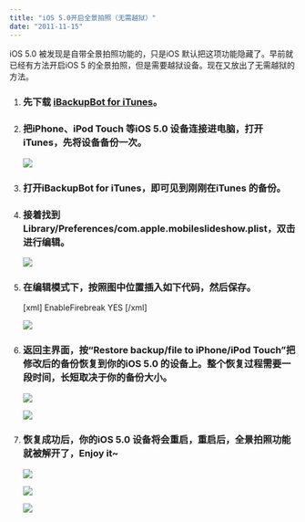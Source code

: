 ```yaml
---
title: "iOS 5.0开启全景拍照（无需越狱）"
date: "2011-11-15"
---
```


iOS 5.0 被发现是自带全景拍照功能的，只是iOS 默认把这项功能隐藏了。早前就已经有方法开启iOS 5 的全景拍照，但是需要越狱设备。现在又放出了无需越狱的方法。

1. ### 先下载 [iBackupBot for iTunes](http://www.icopybot.com/itunes-backup-manager.htm "iBackupBot for iTunes")。
    
2. ### 把iPhone、iPod Touch 等iOS 5.0 设备连接进电脑，打开iTunes，先将设备备份一次。
    
    [![](images/00001-01-02caea95ddf69936.png)](http://cloud018-wordpress.stor.sinaapp.com/uploads/2011/12/00001-01-02caea95ddf69936.png)
3. ### 打开iBackupBot for iTunes，即可见到刚刚在iTunes 的备份。
    
4. ### 接着找到Library/Preferences/com.apple.mobileslideshow.plist，双击进行编辑。
    
    [![](images/00001-02-c9289aa3bac69116-medium.png)](http://cloud018-wordpress.stor.sinaapp.com/uploads/2011/12/00001-02-c9289aa3bac69116.png)
5. ### 在编辑模式下，按照图中位置插入如下代码，然后保存。
    
    \[xml\] <key>EnableFirebreak</key> <string>YES</string> \[/xml\]
    
    [![](images/00001-03-c5bb49dc85d8dc98-medium.png)](http://cloud018-wordpress.stor.sinaapp.com/uploads/2011/12/00001-03-c5bb49dc85d8dc98.png)
6. ### 返回主界面，按“Restore backup/file to iPhone/iPod Touch”把修改后的备份恢复到你的iOS 5.0 的设备上。整个恢复过程需要一段时间，长短取决于你的备份大小。
    
    [![](images/00001-04-a9819c3df43c0dd7-medium.png)](http://cloud018-wordpress.stor.sinaapp.com/uploads/2011/12/00001-04-a9819c3df43c0dd7.png)
    
    [![](images/00001-05-dcb6f8c29c0d9ac1-medium.png)](http://cloud018-wordpress.stor.sinaapp.com/uploads/2011/12/00001-05-dcb6f8c29c0d9ac1.png)
7. ### 恢复成功后，你的iOS 5.0 设备将会重启，重启后，全景拍照功能就被解开了，Enjoy it~
    
    [![](images/00001-06-f25713b9e13a18a4-medium.png)](http://cloud018-wordpress.stor.sinaapp.com/uploads/2011/12/00001-06-f25713b9e13a18a4.png)
    
    [![](images/00001-07-906171fe79fe3c5b-medium.png)](http://cloud018-wordpress.stor.sinaapp.com/uploads/2011/12/00001-07-906171fe79fe3c5b.png)
    
    [![](images/00001-08-4b02a8afe9366b05-medium.png)](http://cloud018-wordpress.stor.sinaapp.com/uploads/2011/12/00001-08-4b02a8afe9366b05.png)
